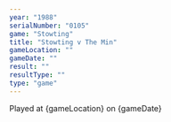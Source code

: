 ```yaml
---
year: "1988"
serialNumber: "0105" 
game: "Stowting"
title: "Stowting v The Min"
gameLocation: ""
gameDate: ""
result: ""
resultType: ""
type: "game"
---
```


Played at {gameLocation} on {gameDate} 
